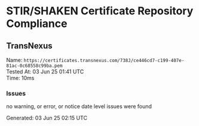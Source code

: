 # STIR/SHAKEN Certificate Repository Compliance

## TransNexus

Name: `https://certificates.transnexus.com/738J/ce446cd7-c199-407e-81ac-0c68558c99ba.pem`\
Tested At: 03 Jun 25 01:41 UTC\
Time: 10ms

### Issues

no warning, or error, or notice date level issues were found

Generated: 03 Jun 25 02:15 UTC